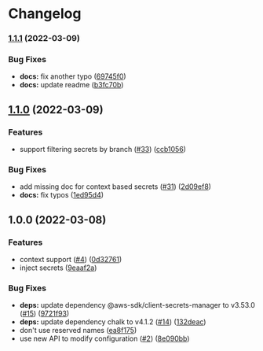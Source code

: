 # Changelog

### [1.1.1](https://github.com/netlify/netlify-plugin-secrets-manager/compare/v1.1.0...v1.1.1) (2022-03-09)


### Bug Fixes

* **docs:** fix another typo ([69745f0](https://github.com/netlify/netlify-plugin-secrets-manager/commit/69745f0a8f60cdeef8e451866b75a80db74d799b))
* **docs:** update readme ([b3fc70b](https://github.com/netlify/netlify-plugin-secrets-manager/commit/b3fc70b13a6a8000784eeb97e48da61d6b547cb4))

## [1.1.0](https://github.com/netlify/netlify-plugin-secrets-manager/compare/v1.0.0...v1.1.0) (2022-03-09)


### Features

* support filtering secrets by branch ([#33](https://github.com/netlify/netlify-plugin-secrets-manager/issues/33)) ([ccb1056](https://github.com/netlify/netlify-plugin-secrets-manager/commit/ccb10563f3bfceb8a870b52eefbae13a5428c5b2))


### Bug Fixes

* add missing doc for context based secrets ([#31](https://github.com/netlify/netlify-plugin-secrets-manager/issues/31)) ([2d09ef8](https://github.com/netlify/netlify-plugin-secrets-manager/commit/2d09ef83e15c21c0cf71b3a3ff4474c2be262e93))
* **docs:** fix typos ([1ed95d4](https://github.com/netlify/netlify-plugin-secrets-manager/commit/1ed95d4bf25d785a5ea91bce1f2445ba1a27d741))

## 1.0.0 (2022-03-08)


### Features

* context support ([#4](https://github.com/netlify/netlify-plugin-secrets-manager/issues/4)) ([0d32761](https://github.com/netlify/netlify-plugin-secrets-manager/commit/0d3276135eacb88aaae4505d98c65de2b8eb1592))
* inject secrets ([9eaaf2a](https://github.com/netlify/netlify-plugin-secrets-manager/commit/9eaaf2aba9024590364d154fea9b810f84a45729))


### Bug Fixes

* **deps:** update dependency @aws-sdk/client-secrets-manager to v3.53.0 ([#15](https://github.com/netlify/netlify-plugin-secrets-manager/issues/15)) ([9721f93](https://github.com/netlify/netlify-plugin-secrets-manager/commit/9721f93418bfabc6b97b1726db3b1d83dec68707))
* **deps:** update dependency chalk to v4.1.2 ([#14](https://github.com/netlify/netlify-plugin-secrets-manager/issues/14)) ([132deac](https://github.com/netlify/netlify-plugin-secrets-manager/commit/132deac39c70e305fda8d873f5c553571922b2c2))
* don't use reserved names ([ea8f175](https://github.com/netlify/netlify-plugin-secrets-manager/commit/ea8f1759553238944739f2b91182deef23122d3a))
* use new API to modify configuration ([#2](https://github.com/netlify/netlify-plugin-secrets-manager/issues/2)) ([8e090bb](https://github.com/netlify/netlify-plugin-secrets-manager/commit/8e090bbac89b4a7bdf846595ce953a086991363f))
